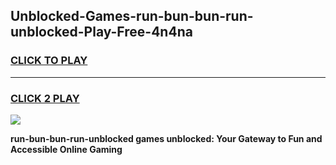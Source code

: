 
## Unblocked-Games-run-bun-bun-run-unblocked-Play-Free-4n4na
<h3>
<a href="https://premium76.site?title=run-bun-bun-run-unblocked&ref=20M">CLICK TO PLAY</a></h3>
<hr>

<h3>
<a href="https://premium76.site?title=run-bun-bun-run-unblocked&ref=20M">CLICK 2 PLAY</a>
  
</h3>

<a href="https://premium76.site?title=run-bun-bun-run-unblocked&ref=19M"><img src="https://clearcache.store/games.png"></a>


**run-bun-bun-run-unblocked games unblocked: Your Gateway to Fun and Accessible Online Gaming**

